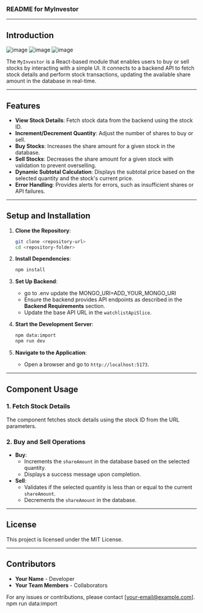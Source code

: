 ### README for MyInvestor

* * *

## **Introduction**
![image](https://github.com/user-attachments/assets/4dd47d7d-c919-4b82-94e4-730ee8bcd397)
![image](https://github.com/user-attachments/assets/aea794ac-b65f-4771-a490-2292b7311557)
![image](https://github.com/user-attachments/assets/749a76c8-f533-475c-a0c7-2d0966917ead)

The `MyInvestor` is a React-based module that enables users to buy or sell stocks by interacting with a simple UI. It connects to a backend API to fetch stock details and perform stock transactions, updating the available share amount in the database in real-time.

* * *

## **Features**

* **View Stock Details**: Fetch stock data from the backend using the stock ID.
* **Increment/Decrement Quantity**: Adjust the number of shares to buy or sell.
* **Buy Stocks**: Increases the share amount for a given stock in the database.
* **Sell Stocks**: Decreases the share amount for a given stock with validation to prevent overselling.
* **Dynamic Subtotal Calculation**: Displays the subtotal price based on the selected quantity and the stock's current price.
* **Error Handling**: Provides alerts for errors, such as insufficient shares or API failures.

* * *

## **Setup and Installation**

1. **Clone the Repository**:
    
    ```bash
    git clone <repository-url>
    cd <repository-folder>
    ```
    
2. **Install Dependencies**:
    
    ```bash
    npm install
    ```
    
3. **Set Up Backend**:
    * go to .env update the MONGO_URI=ADD_YOUR_MONGO_URI
    * Ensure the backend provides API endpoints as described in the **Backend Requirements** section.
    * Update the base API URL in the `watchlistApiSlice`.
4. **Start the Development Server**:
    
    ```bash
    npm data:import
    npm run dev
    ```
    
5. **Navigate to the Application**:
    
    * Open a browser and go to `http://localhost:5173`.

* * *

## **Component Usage**

### **1. Fetch Stock Details**

The component fetches stock details using the stock ID from the URL parameters.

### **2. Buy and Sell Operations**

* **Buy**:
    * Increments the `shareAmount` in the database based on the selected quantity.
    * Displays a success message upon completion.
* **Sell**:
    * Validates if the selected quantity is less than or equal to the current `shareAmount`.
    * Decrements the `shareAmount` in the database.

* * *


## **License**

This project is licensed under the MIT License.

* * *

## **Contributors**

* **Your Name** - Developer
* **Your Team Members** - Collaborators

For any issues or contributions, please contact [your-email@example.com].
npm run data:import
